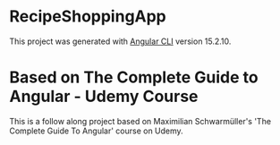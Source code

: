 # RecipeShoppingApp

This project was generated with [Angular CLI](https://github.com/angular/angular-cli) version 15.2.10.

# Based on The Complete Guide to Angular - Udemy Course
This is a follow along project based on Maximilian Schwarmüller's 'The Complete Guide To Angular' course on Udemy.
